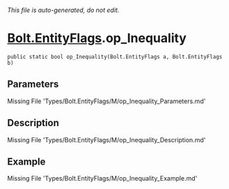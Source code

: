 *This file is auto-generated, do not edit.*

# [Bolt.EntityFlags](Types/Bolt.EntityFlags.md).op_Inequality
`public static bool op_Inequality(Bolt.EntityFlags a, Bolt.EntityFlags b)`
## Parameters
Missing File 'Types/Bolt.EntityFlags/M/op_Inequality_Parameters.md'
## Description
Missing File 'Types/Bolt.EntityFlags/M/op_Inequality_Description.md'
## Example
Missing File 'Types/Bolt.EntityFlags/M/op_Inequality_Example.md'
